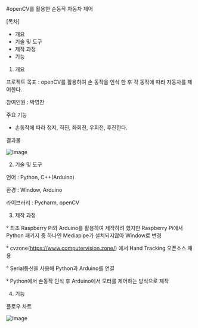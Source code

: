 #openCV를 활용한 손동작 자동차 제어

[목차]
- 개요
- 기술 및 도구
- 제작 과정
- 기능

1. 개요

프로젝트 목표 : openCV를 활용하여 손 동작을 인식 한 후 각 동작에 따라 자동차를 제어한다.

참여인원 : 박영찬

주요 기능
 - 손동작에 따라 정지, 직진, 좌회전, 우회전, 후진한다.

결과물

![Image](https://github.com/user-attachments/assets/03240cf1-38a9-455e-a60e-0b090416ca96)


2. 기술 및 도구

언어 : Python, C++(Arduino)

환경 : Window, Arduino

라이브러리 : Pycharm, openCV


3. 제작 과정

° 최초 Raspberry Pi와 Arduino를 활용하여 제작하려 했지만 Raspberry Pi에서 Python 패키지 중 하나인 Mediapipe가 설치되지않아 Window로 변경

° cvzone(https://www.computervision.zone/) 에서 Hand Tracking 오픈소스 채용

° Serial통신을 사용해 Python과 Arduino를 연결

° Python에서 손동작 인식 후 Arduino에서 모터를 제어하는 방식으로 제작


4. 기능

플로우 차트

![Image](https://github.com/user-attachments/assets/d4633cde-a220-4bf4-8c91-dce1a07c4b42)

